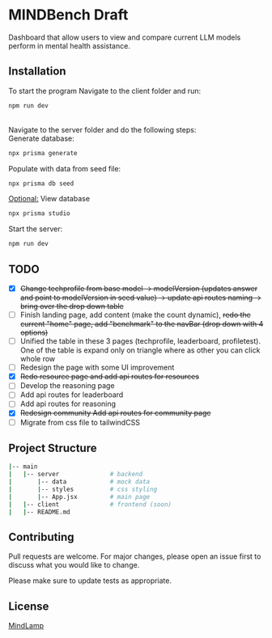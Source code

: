 # MINDBench Draft

Dashboard that allow users to view and compare current LLM models perform in mental health assistance.

## Installation

To start the program
Navigate to the client folder and run:
```bash
npm run dev
```
\
Navigate to the server folder and do the following steps:\
Generate database:
```bash
npx prisma generate
```
Populate with data from seed file:
```bash
npx prisma db seed
```
<ins>Optional:</ins> View database
```bash
npx prisma studio
```
Start the server:
```bash
npm run dev
```


## TODO
- [x] ~~Change techprofile from base model -> modelVersion (updates answer and point to modelVersion in seed value) -> update api routes naming -> bring over the drop down table~~
- [ ] Finish landing page, add content (make the count dynamic), ~~redo the current "home" page, add "benchmark" to the navBar (drop down with 4 options)~~
- [ ] Unified the table in these 3 pages (techprofile, leaderboard, profiletest). One of the table is expand only on triangle where as other you can click whole row
- [ ] Redesign the page with some UI improvement
- [x] ~~Redo resource page and add api routes for resources~~ 
- [ ] Develop the reasoning page
- [ ] Add api routes for leaderboard
- [ ] Add api routes for reasoning
- [x] ~~Redesign community Add api routes for community page~~
- [ ] Migrate from css file to tailwindCSS

## Project Structure
```bash
|-- main
|   |-- server              # backend
|       |-- data            # mock data
|       |-- styles          # css styling
|       |-- App.jsx         # main page
|   |-- client              # frontend (soon)
|   |-- README.md
```

## Contributing

Pull requests are welcome. For major changes, please open an issue first
to discuss what you would like to change.

Please make sure to update tests as appropriate.

## License

[MindLamp](https://www.digitalpsych.org/mindlamp.html)
